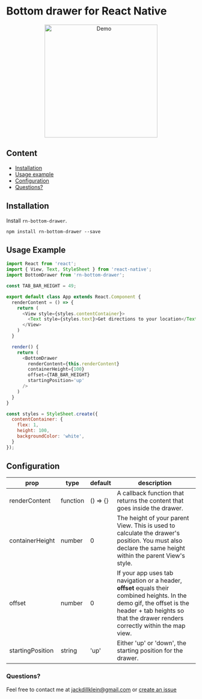 # Bottom drawer for React Native

<p align="center">
  <img src="https://github.com/jacklein/rn-bottom-drawer/blob/master/demo.gif" alt="Demo" width="300" />
</p>

## Content

- [Installation](#installation)
- [Usage example](#usage-example)
- [Configuration](#configuration)
- [Questions?](#questions)

## Installation

Install `rn-bottom-drawer`.

```
npm install rn-bottom-drawer --save
```

## Usage Example

```javascript
import React from 'react';
import { View, Text, StyleSheet } from 'react-native';
import BottomDrawer from 'rn-bottom-drawer';

const TAB_BAR_HEIGHT = 49;

export default class App extends React.Component {
  renderContent = () => {
    return (
      <View style={styles.contentContainer}>
        <Text style={styles.text}>Get directions to your location</Text>
      </View>
    )
  }

  render() {
    return (
      <BottomDrawer
        renderContent={this.renderContent}
        containerHeight={100}
        offset={TAB_BAR_HEIGHT}
        startingPosition='up'
      />
    )
  }
}

const styles = StyleSheet.create({
  contentContainer: {
    flex: 1,
    height: 100,
    backgroundColor: 'white',
  }
});

```

## Configuration

| prop | type | default | description |
| ---- | ---- | ----| ---- |
| renderContent | function | () => {} | A callback function that returns the content that goes inside the drawer. |
| containerHeight | number | 0 | The height of your parent View. This is used to calculate the drawer's position. You must also declare the same height within the parent View's style. | 
| offset | number | 0 | If your app uses tab navigation or a header, **offset** equals their combined heights. In the demo gif, the offset is the header + tab heights so that the drawer renders correctly within the map view. |
| startingPosition | string | 'up' | Either 'up' or 'down', the starting position for the drawer. |

### Questions?
Feel free to contact me at [jackdillklein@gmail.com](mailto:jackdillklein@gmail.com) or [create an issue](https://github.com/jacklein/rn-bottom-drawer/issues/new)
